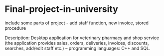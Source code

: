 # Final-project-in-university
include some parts of project - add staff function, new invoice, stored procedure

Description:
Desktop application for veterinary pharmacy and shop service 
(the application provides sales, orders, deliveries, invoices, discounts, 
searches, add/edit staff etc.) – programming languages: C++ and SQL.
